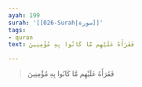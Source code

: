 ```yaml
---
ayah: 199
surah: '[[026-Surah|سورة]]'
tags:
- quran
text: فَقَرَأَهُ عَلَيْهِم مَّا كَانُوا بِهِ مُؤْمِنِينَ

---
```

> فَقَرَأَهُ عَلَيْهِم مَّا كَانُوا بِهِ مُؤْمِنِينَ

